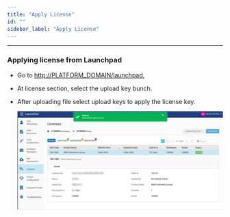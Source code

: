 ```yaml
---
title: "Apply License"
id: ""
sidebar_label: "Apply License"
---
```

---

### Applying license from Launchpad

- Go to <http://PLATFORM_DOMAIN/launchpad.>
- At license section, select the upload key bunch.
- After uploading file select upload keys to apply the license key.

     [![license](/learn/assets/wme-setup/configuring-wme/apply-license-at-config-portal.jpg)](/learn/assets/wme-setup/configuring-wme/apply-license-at-config-portal.jpg)
